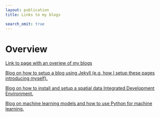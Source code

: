 ```yaml
---
layout: publication
title: Links to my blogs

search_omit: true
---
```



<h1 class='foot-description'>Overview</h1>

<a href="https://karttur.github.io/overview/">Link to page with an overiew of my blogs</a>


<a href="https://karttur.github.io/setup-theme-blog/">Blog on how to setup a blog using Jekyll (e.g. how I setup these pages introducing myself).</a>

<a href="https://karttur.github.io/setup-ide/">Blog on how to install and setup a spatial data Integrated Development Environment.</a>

<a href="https://karttur.github.io/machinelearning/">Blog on machine learning models and how to use Python for machine learning.</a>
